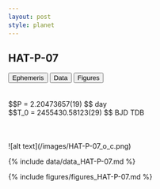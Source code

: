 ```yaml
---
layout: post
style: planet
---
```

<script src="../js/planets.js"></script>

## HAT-P-07

<!-- Tab links -->
<div class="tab">
<button class="tablinks" onclick="openCity(event, 'Ephemeris')">Ephemeris</button>
<button class="tablinks" onclick="openCity(event, 'Data')">Data</button>
<button class="tablinks" onclick="openCity(event, 'Figures')">Figures</button>
</div>

<!-- Tab content -->
<div id="Ephemeris" class="tabcontent" markdown="1">
<br/><br/>
$$P = 2.20473657(19) $$ day <br/>
$$T_0 = 2455430.58123(29) $$ BJD TDB
<br/><br/>
<br/><br/>
![alt text](/images/HAT-P-07_o_c.png)
</div>


<div id="Data" class="tabcontent" markdown="1">

{% include data/data_HAT-P-07.md %}

</div>

<div id="Figures" class="tabcontent" markdown="1">
{% include figures/figures_HAT-P-07.md %}
</div>


<script src="../js/tabs.js"></script>


